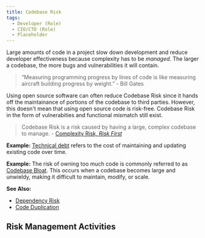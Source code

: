 ```yaml
---
title: Codebase Risk
tags: 
  - Developer (Role)
  - CIO/CTO (Role)
  - Placeholder
---
```


<BoxOut title="Codebase Risk" image="/img/bok/risks/codebase-risk.png">

Large amounts of code in a project slow down development and reduce developer effectiveness because complexity has to be _managed_.  The larger a codebase, the more bugs and vulnerabilities it will contain.

> “Measuring programming progress by lines of code is like measuring aircraft building progress by weight.” - Bill Gates

Using open source software can often reduce Codebase Risk since it hands off the maintainance of portions of the codebase to third parties.   However, this doesn't mean that using open source code is risk-free.  Codebase Risk in the form of vulnerabities and functional mismatch still exist. 

> Codebase Risk is a risk caused by having a large, complex codebase to manage.  - [Complexity Risk, _Risk First_](https://riskfirst.org/risks/Complexity-Risk#codebase-risk)

</BoxOut>

**Example:** [Technical debt](https://en.wikipedia.org/wiki/Technical_debt) refers to the cost of maintaining and updating existing code over time.

**Example:** The risk of owning too much code is commonly referred to as [Codebase Bloat](https://en.wikipedia.org/wiki/Code_bloat). This occurs when a codebase becomes large and unwieldy, making it difficult to maintain, modify, or scale. 

**See Also:** 

 - [Dependency Risk](Dependency-Risk)
 - [Code Duplication](../Measurements/Code-Duplication)

## Risk Management Activities

<BokTagList tag="Codebase Risk" filter="Activities" />